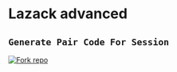 # Lazack advanced 


## `Generate Pair Code For Session`

<a href='https://replit.com/@lazck22/LAZACK-ADVANCE-AND-DEVICEe' target="_blank"><img alt='Fork repo' src='https://img.shields.io/badge/PAIRING CODE-2-magenta?style=for-the-badge&logo=opencv&logoColor=white'/></a>

